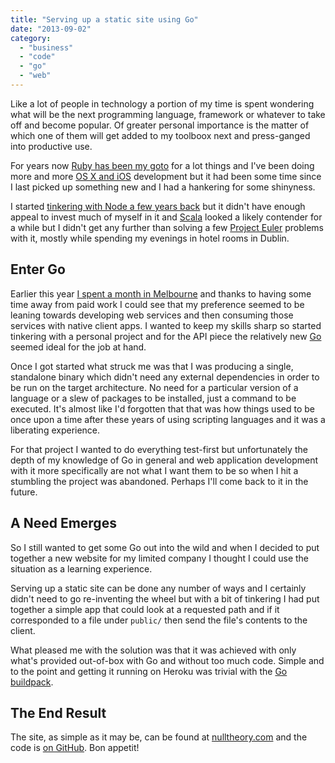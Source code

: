 ```yaml
---
title: "Serving up a static site using Go"
date: "2013-09-02"
category:
  - "business"
  - "code"
  - "go"
  - "web"
---
```


Like a lot of people in technology a portion of my time is spent wondering what will be the next programming language, framework or whatever to take off and become popular. Of greater personal importance is the matter of which one of them will get added to my toolboox next and press-ganged into productive use.

For years now [Ruby has been my goto](/category/ruby/) for a lot things and I've been doing more and more [OS X and iOS](/category/code/objective-c/) development but it had been some time since I last picked up something new and I had a hankering for some shinyness.

I started [tinkering with Node a few years back](/2010/03/19/node-shoutbox-a-simple-node-js-demo/) but it didn't have enough appeal to invest much of myself in it and [Scala](http://www.scala-lang.org/) looked a likely contender for a while but I didn't get any further than solving a few [Project Euler](http://projecteuler.net/) problems with it, mostly while spending my evenings in hotel rooms in Dublin.

## Enter Go

Earlier this year [I spent a month in Melbourne](/2013/03/05/two-years-of-working-away-from-home/) and thanks to having some time away from paid work I could see that my preference seemed to be leaning towards developing web services and then consuming those services with native client apps. I wanted to keep my skills sharp so started tinkering with a personal project and for the API piece the relatively new [Go](http://golang.org/) seemed ideal for the job at hand.

Once I got started what struck me was that I was producing a single, standalone binary which didn't need any external dependencies in order to be run on the target architecture. No need for a particular version of a language or a slew of packages to be installed, just a command to be executed. It's almost like I'd forgotten that that was how things used to be once upon a time after these years of using scripting languages and it was a liberating experience.

For that project I wanted to do everything test-first but unfortunately the depth of my knowledge of Go in general and web application development with it more specifically are not what I want them to be so when I hit a stumbling the project was abandoned. Perhaps I'll come back to it in the future.

## A Need Emerges

So I still wanted to get some Go out into the wild and when I decided to put together a new website for my limited company I thought I could use the situation as a learning experience.

Serving up a static site can be done any number of ways and I certainly didn't need to go re-inventing the wheel but with a bit of tinkering I had put together a simple app that could look at a requested path and if it corresponded to a file under `public/` then send the file's contents to the client.

What pleased me with the solution was that it was achieved with only what's provided out-of-box with Go and without too much code. Simple and to the point and getting it running on Heroku was trivial with the [Go buildpack](https://github.com/kr/heroku-buildpack-go).

## The End Result

The site, as simple as it may be, can be found at [nulltheory.com](http://nulltheory.com) and the code is [on GitHub](https://github.com/stevenwilkin/nulltheory.com). Bon appetit!
